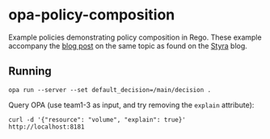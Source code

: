 # opa-policy-composition

Example policies demonstrating policy composition in Rego. These example accompany the [blog post](https://blog.styra.com/blog/dynamic-policy-composition-for-opa) on the same topic as found on the [Styra](https://www.styra.com) blog.

## Running

`opa run --server --set default_decision=/main/decision .`

Query OPA (use team1-3 as input, and try removing the `explain` attribute):

`curl -d '{"resource": "volume", "explain": true}' http://localhost:8181`
